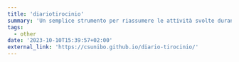```yaml
---
title: 'diariotirocinio'
summary: 'Un semplice strumento per riassumere le attività svolte durante il proprio tirocinio.  [Repository Github](https://github.com/csunibo/diariotirocinio)'
tags:
  - other
date: '2023-10-10T15:39:57+02:00'
external_link: 'https://csunibo.github.io/diario-tirocinio/'
---
```

